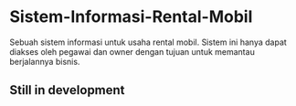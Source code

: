 # Sistem-Informasi-Rental-Mobil
Sebuah sistem informasi untuk usaha rental mobil. Sistem ini hanya dapat diakses oleh pegawai dan owner dengan tujuan untuk memantau berjalannya bisnis.


## Still in development




